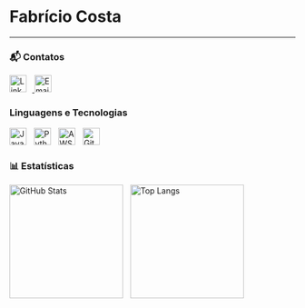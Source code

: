 # Fabrício Costa
---

### 📬 Contatos

<p>
  <!-- LinkedIn -->
  <a href="https://www.linkedin.com/in/fabr%C3%ADcio-costa-9b2859330/" target="_blank">
    <img 
      alt="LinkedIn" 
      title="LinkedIn" 
      width="30px" 
      style="padding-right: 10px;" 
      src="https://cdn.jsdelivr.net/gh/devicons/devicon@latest/icons/linkedin/linkedin-original.svg"
    />
  </a>

  <!-- Email -->
  <a href="mailto:fabriciohcosta@outlook.com.br">
    <img 
      alt="Email" 
      title="Email" 
      width="30px" 
      style="padding-right: 10px;" 
      src="https://upload.wikimedia.org/wikipedia/commons/4/4e/Gmail_Icon.png"
    />
  </a>
</p>

### Linguagens e Tecnologias

<img
    align="left"
    alt="Java"
    title="Java"
    width="30px"
    style="padding-right: 10px;"
    src="https://cdn.jsdelivr.net/gh/devicons/devicon@latest/icons/java/java-original.svg"
/>
<img 
    align="left" 
    alt="Python" 
    title="Python"
    width="30px" 
    style="padding-right: 10px;" 
    src="https://cdn.jsdelivr.net/gh/devicons/devicon@latest/icons/python/python-original.svg" 
/>
<img 
    align="left" 
    alt="AWS" 
    title="AWS"
    width="30px"
    height="30px"  
    style="padding-right: 10px;" 
    src="https://commons.wikimedia.org/wiki/Special:FilePath/Aws_logo.svg"
/>
<img 
    align="left" 
    alt="Git" 
    title="Git"
    width="30px" 
    style="padding-right: 10px;" 
    src="https://cdn.jsdelivr.net/gh/devicons/devicon@latest/icons/git/git-original.svg" 
/>

<br/><br/>

### 📊 Estatísticas

<p>
  <img 
    align="left" 
    alt="GitHub Stats" 
    height="200" 
    style="padding-right: 10px;" 
    src="https://github-readme-stats.vercel.app/api?username=fabricio443&show_icons=true&theme=tokyonight&include_all_commits=true&locale=pt-br" 
  />

  <img 
      align="left" 
      alt="Top Langs" 
      height="200" 
      src="https://github-readme-stats.vercel.app/api/top-langs/?username=fabricio443&theme=tokyonight&layout=compact&custom_title=Tecnologias&langs_count=9" 
  />
</p>
